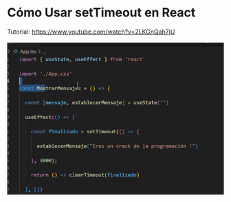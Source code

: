 # Cómo Usar setTimeout en React
Tutorial: https://www.youtube.com/watch?v=2LKGnQah7jU
<br><br>
![Cómo Usar setTimeout en React](https://raw.githubusercontent.com/collectivecloudperu/como-usar-settimeout-en-react/main/como-usar-settimeout-en-react.png)

